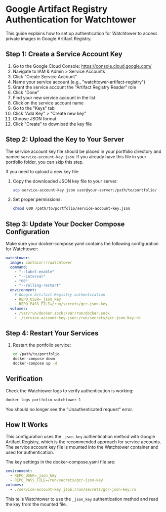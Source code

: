 # Google Artifact Registry Authentication for Watchtower

This guide explains how to set up authentication for Watchtower to access private images in Google Artifact Registry.

## Step 1: Create a Service Account Key

1. Go to the Google Cloud Console: https://console.cloud.google.com/
2. Navigate to IAM & Admin > Service Accounts
3. Click "Create Service Account"
4. Name your service account (e.g., "watchtower-artifact-registry")
5. Grant the service account the "Artifact Registry Reader" role
6. Click "Done"
7. Find your new service account in the list
8. Click on the service account name
9. Go to the "Keys" tab
10. Click "Add Key" > "Create new key"
11. Choose JSON format
12. Click "Create" to download the key file

## Step 2: Upload the Key to Your Server

The service account key file should be placed in your portfolio directory and named `service-account-key.json`. If you already have this file in your portfolio folder, you can skip this step.

If you need to upload a new key file:
1. Copy the downloaded JSON key file to your server:
   ```bash
   scp service-account-key.json user@your-server:/path/to/portfolio/
   ```
2. Set proper permissions:
   ```bash
   chmod 600 /path/to/portfolio/service-account-key.json
   ```

## Step 3: Update Your Docker Compose Configuration

Make sure your docker-compose.yaml contains the following configuration for Watchtower:

```yaml
watchtower:
  image: containrrr/watchtower
  command:
    - "--label-enable"
    - "--interval"
    - "60"
    - "--rolling-restart"
  environment:
    # Google Artifact Registry authentication
    - REPO_USER=_json_key
    - REPO_PASS_FILE=/run/secrets/gcr-json-key
  volumes:
    - /var/run/docker.sock:/var/run/docker.sock
    - ./service-account-key.json:/run/secrets/gcr-json-key:ro
```

## Step 4: Restart Your Services

1. Restart the portfolio service:
   ```bash
   cd /path/to/portfolio
   docker-compose down
   docker-compose up -d
   ```

## Verification

Check the Watchtower logs to verify authentication is working:
```bash
docker logs portfolio-watchtower-1
```

You should no longer see the "Unauthenticated request" error.

## How It Works

This configuration uses the `_json_key` authentication method with Google Artifact Registry, which is the recommended approach for service accounts. The service account key file is mounted into the Watchtower container and used for authentication.

The key settings in the docker-compose.yaml file are:

```yaml
environment:
  - REPO_USER=_json_key
  - REPO_PASS_FILE=/run/secrets/gcr-json-key
volumes:
  - ./service-account-key.json:/run/secrets/gcr-json-key:ro
```

This tells Watchtower to use the `_json_key` authentication method and read the key from the mounted file.
